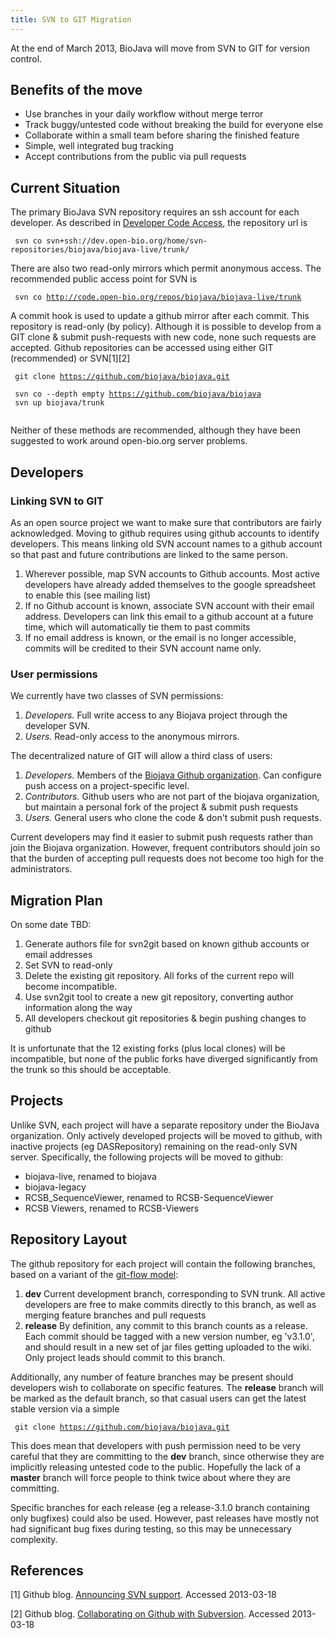 ```yaml
---
title: SVN to GIT Migration
---
```


At the end of March 2013, BioJava will move from SVN to GIT for version
control.

Benefits of the move
--------------------

-   Use branches in your daily workflow without merge terror
-   Track buggy/untested code without breaking the build for everyone
    else
-   Collaborate within a small team before sharing the finished feature
-   Simple, well integrated bug tracking
-   Accept contributions from the public via pull requests

Current Situation
-----------------

The primary BioJava SVN repository requires an ssh account for each
developer. As described in [Developer Code
Access](http://biojava.org/w/index.php?title=Developer_Code_Access&oldid=5082),
the repository url is

` svn co svn+ssh://dev.open-bio.org/home/svn-repositories/biojava/biojava-live/trunk/`

There are also two read-only mirrors which permit anonymous access. The
recommended public access point for SVN is

` svn co `[`http://code.open-bio.org/repos/biojava/biojava-live/trunk`](http://code.open-bio.org/repos/biojava/biojava-live/trunk)

A commit hook is used to update a github mirror after each commit. This
repository is read-only (by policy). Although it is possible to develop
from a GIT clone & submit push-requests with new code, none such
requests are accepted. Github repositories can be accessed using either
GIT (recommended) or SVN[1][2]

` git clone `[`https://github.com/biojava/biojava.git`](https://github.com/biojava/biojava.git)

` svn co --depth empty `[`https://github.com/biojava/biojava`](https://github.com/biojava/biojava)  
` svn up biojava/trunk`  
` `

Neither of these methods are recommended, although they have been
suggested to work around open-bio.org server problems.

Developers
----------

### Linking SVN to GIT

As an open source project we want to make sure that contributors are
fairly acknowledged. Moving to github requires using github accounts to
identify developers. This means linking old SVN account names to a
github account so that past and future contributions are linked to the
same person.

1.  Wherever possible, map SVN accounts to Github accounts. Most active
    developers have already added themselves to the google spreadsheet
    to enable this (see mailing list)
2.  If no Github account is known, associate SVN account with their
    email address. Developers can link this email to a github account at
    a future time, which will automatically tie them to past commits
3.  If no email address is known, or the email is no longer accessible,
    commits will be credited to their SVN account name only.

### User permissions

We currently have two classes of SVN permissions:

1.  *Developers.* Full write access to any Biojava project through the
    developer SVN.
2.  *Users.* Read-only access to the anonymous mirrors.

The decentralized nature of GIT will allow a third class of users:

1.  *Developers.* Members of the [Biojava Github
    organization](https://github.com/biojava?tab=members). Can configure
    push access on a project-specific level.
2.  *Contributors.* Github users who are not part of the biojava
    organization, but maintain a personal fork of the project & submit
    push requests
3.  *Users.* General users who clone the code & don't submit push
    requests.

Current developers may find it easier to submit push requests rather
than join the Biojava organization. However, frequent contributors
should join so that the burden of accepting pull requests does not
become too high for the administrators.

Migration Plan
--------------

On some date TBD:

1.  Generate authors file for svn2git based on known github accounts or
    email addresses
2.  Set SVN to read-only
3.  Delete the existing git repository. All forks of the current repo
    will become incompatible.
4.  Use svn2git tool to create a new git repository, converting author
    information along the way
5.  All developers checkout git repositories & begin pushing changes to
    github

It is unfortunate that the 12 existing forks (plus local clones) will be
incompatible, but none of the public forks have diverged significantly
from the trunk so this should be acceptable.

Projects
--------

Unlike SVN, each project will have a separate repository under the
BioJava organization. Only actively developed projects will be moved to
github, with inactive projects (eg DASRepository) remaining on the
read-only SVN server. Specifically, the following projects will be moved
to github:

-   biojava-live, renamed to biojava
-   biojava-legacy
-   RCSB\_SequenceViewer, renamed to RCSB-SequenceViewer
-   RCSB Viewers, renamed to RCSB-Viewers

Repository Layout
-----------------

The github repository for each project will contain the following
branches, based on a variant of the [git-flow
model](http://nvie.com/posts/a-successful-git-branching-model/):

1.  **dev** Current development branch, corresponding to SVN trunk. All
    active developers are free to make commits directly to this branch,
    as well as merging feature branches and pull requests
2.  **release** By definition, any commit to this branch counts as a
    release. Each commit should be tagged with a new version number, eg
    'v3.1.0', and should result in a new set of jar files getting
    uploaded to the wiki. Only project leads should commit to this
    branch.

Additionally, any number of feature branches may be present should
developers wish to collaborate on specific features. The **release**
branch will be marked as the default branch, so that casual users can
get the latest stable version via a simple

` git clone `[`https://github.com/biojava/biojava.git`](https://github.com/biojava/biojava.git)

This does mean that developers with push permission need to be very
careful that they are committing to the **dev** branch, since otherwise
they are implicitly releasing untested code to the public. Hopefully the
lack of a **master** branch will force people to think twice about where
they are committing.

Specific branches for each release (eg a release-3.1.0 branch containing
only bugfixes) could also be used. However, past releases have mostly
not had significant bug fixes during testing, so this may be unnecessary
complexity.

References
----------

<references/>

[1] Github blog. [Announcing SVN
support](https://github.com/blog/626-announcing-svn-support). Accessed
2013-03-18

[2] Github blog. [Collaborating on Github with
Subversion](https://github.com/blog/1178-collaborating-on-github-with-subversion).
Accessed 2013-03-18
